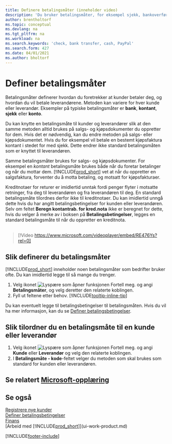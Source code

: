```yaml
---
title: Definere betalingsmåter (inneholder video)
description: 'Du bruker betalingsmåter, for eksempel sjekk, bankoverføring, kontanter eller PayPal, til å definere hvordan salgs- og kjøpsfakturaer skal betales.'
author: brentholtorf
ms.topic: conceptual
ms.devlang: na
ms.tgt_pltfrm: na
ms.workload: na
ms.search.keywords: 'check, bank transfer, cash, PayPal'
ms.search.form: 427
ms.date: 04/01/2021
ms.author: bholtorf
---
```

# <a name="set-up-payment-methods" />Definer betalingsmåter

Betalingsmåter definerer hvordan du foretrekker at kunder betaler deg, og hvordan du vil betale leverandørene. Metoden kan variere for hver kunde eller leverandør. Eksempler på typiske betalingsmåter er **bank**, **kontant**, **sjekk** eller **konto**.

Du kan knytte en betalingsmåte til kunder og leverandører slik at den samme metoden alltid brukes på salgs- og kjøpsdokumenter du oppretter for dem. Hvis det er nødvendig, kan du endre metoden på salgs- eller kjøpsdokumentet. Hvis du for eksempel vil betale en bestemt kjøpsfaktura kontant i stedet for med sjekk. Dette endrer ikke standard betalingsmåten som er knyttet til leverandøren.

Samme betalingsmåter brukes for salgs- og kjøpsdokumenter. For eksempel en _kontant_ betalingsmåte brukes både når du foretar betalinger og når du mottar dem. [!INCLUDE[prod_short](includes/prod_short.md)] vet at når du oppretter en salgsfaktura, forventer du å motta betaling, og motsatt for kjøpsfakturaer.

Kreditnotaer for returer er imidlertid unntak fordi penger flyter i motsatte retninger, fra deg til leverandøren og fra leverandøren til deg. En standard betalingsmåte tilordnes derfor ikke til kreditnotaer. Du kan imidlertid unngå dette hvis du har angitt betalingsbetingelser for kunden eller leverandøren. Selv om feltet **Beregn kontantrab. for kred.nota** ikke er beregnet for dette, hvis du velger å merke av i boksen på **Betalingsbetingelser**, legges en standard betalingsmåte til når du oppretter en kreditnota. <br><br>  

> [!Video https://www.microsoft.com/videoplayer/embed/RE476Ys?rel=0]

## <a name="to-set-up-a-payment-method" />Slik definerer du betalingsmåter

[!INCLUDE[prod_short](includes/prod_short.md)] inneholder noen betalingsmåter som bedrifter bruker ofte. Du kan imidlertid legge til så mange du trenger.

1. Velg ikonet ![Lyspære som åpner funksjonen Fortell meg.](media/ui-search/search_small.png "Fortell hva du vil gjøre") og angi **Betalingsmåter**, og velg deretter den relaterte koblingen.
2. Fyll ut feltene etter behov. [!INCLUDE[tooltip-inline-tip](includes/tooltip-inline-tip_md.md)]

Du kan eventuelt legge til betalingsbetingelser til betalingsmåten. Hvis du vil ha mer informasjon, kan du se [Definer betalingsbetingelser](finance-payment-terms.md).  

## <a name="to-assign-a-payment-method-to-a-customer-or-vendor" />Slik tilordner du en betalingsmåte til en kunde eller leverandør

1. Velg ikonet ![Lyspære som åpner funksjonen Fortell meg.](media/ui-search/search_small.png "Fortell hva du vil gjøre") og angi **Kunde** eller **Leverandør** og velg den relaterte koblingen.
2. I **Betalingsmåte - kode**-feltet velger du metoden som skal brukes som standard for kunden eller leverandøren.

## <a name="see-related-microsoft-trainingtrainingmodulescash-management-dynamics-365-business-central" />Se relatert [Microsoft-opplæring](/training/modules/cash-management-dynamics-365-business-central/)

## <a name="see-also" />Se også

[Registrere nye kunder](sales-how-register-new-customers.md)  
[Definer betalingsbetingelser](finance-payment-terms.md)  
[Finans](finance.md)  
[Arbeid med [!INCLUDE[prod_short](includes/prod_short.md)]](ui-work-product.md)  


[!INCLUDE[footer-include](includes/footer-banner.md)]
